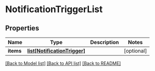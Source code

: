# NotificationTriggerList

## Properties
Name | Type | Description | Notes
------------ | ------------- | ------------- | -------------
**items** | [**list[NotificationTrigger]**](NotificationTrigger.md) |  | [optional] 

[[Back to Model list]](../README.md#documentation-for-models) [[Back to API list]](../README.md#documentation-for-api-endpoints) [[Back to README]](../README.md)



